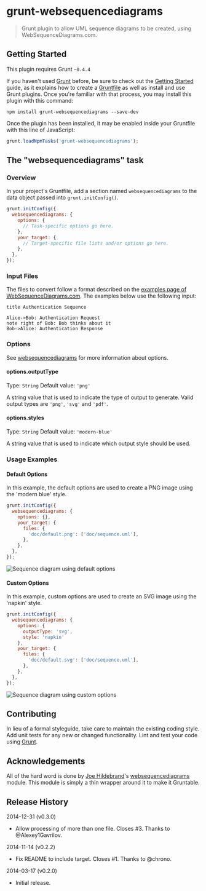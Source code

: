 # grunt-websequencediagrams

> Grunt plugin to allow UML sequence diagrams to be created, using WebSequenceDiagrams.com.

## Getting Started
This plugin requires Grunt `~0.4.4`

If you haven't used [Grunt](http://gruntjs.com/) before, be sure to check out the [Getting Started](http://gruntjs.com/getting-started) guide, as it explains how to create a [Gruntfile](http://gruntjs.com/sample-gruntfile) as well as install and use Grunt plugins. Once you're familiar with that process, you may install this plugin with this command:

```shell
npm install grunt-websequencediagrams --save-dev
```

Once the plugin has been installed, it may be enabled inside your Gruntfile with this line of JavaScript:

```js
grunt.loadNpmTasks('grunt-websequencediagrams');
```

## The "websequencediagrams" task

### Overview
In your project's Gruntfile, add a section named `websequencediagrams` to the data object passed into `grunt.initConfig()`.

```js
grunt.initConfig({
  websequencediagrams: {
    options: {
      // Task-specific options go here.
    },
    your_target: {
      // Target-specific file lists and/or options go here.
    },
  },
});
```

### Input Files
The files to convert follow a format described on the [examples page of WebSequenceDiagrams.com](https://www.websequencediagrams.com/examples.html). The examples below use the following input:

```
title Authentication Sequence

Alice->Bob: Authentication Request
note right of Bob: Bob thinks about it
Bob->Alice: Authentication Response
```

### Options

See [websequencediagrams](https://www.npmjs.org/package/websequencediagrams) for more information about options.

#### options.outputType
Type: `String`
Default value: `'png'`

A string value that is used to indicate the type of output to generate. Valid output types are `'png'`, `'svg'` and `'pdf'`.

#### options.styles
Type: `String`
Default value: `'modern-blue'`

A string value that is used to indicate which output style should be used.

### Usage Examples

#### Default Options
In this example, the default options are used to create a PNG image using the 'modern blue' style.

```js
grunt.initConfig({
  websequencediagrams: {
    options: {},
    your_target: {
      files: {
        'doc/default.png': ['doc/sequence.uml'],
      },
    },
  },
});
```

![Sequence diagram using default options](test/expected/default.png?raw=true)

#### Custom Options
In this example, custom options are used to create an SVG image using the 'napkin' style.

```js
grunt.initConfig({
  websequencediagrams: {
    options: {
      outputType: 'svg',
      style: 'napkin'
    },
    your_target: {
      files: {
        'doc/default.svg': ['doc/sequence.uml'],
      },
    },
  },
});
```

![Sequence diagram using custom options](test/expected/default-napkin.png?raw=true)

## Contributing
In lieu of a formal styleguide, take care to maintain the existing coding style. Add unit tests for any new or changed functionality. Lint and test your code using [Grunt](http://gruntjs.com/).

## Acknowledgements

All of the hard word is done by [Joe Hildebrand](https://github.com/hildjj)'s [websequencediagrams](https://www.npmjs.org/package/websequencediagrams) module. This module is simply a thin wrapper around it to make it Gruntable.

## Release History
2014-12-31 (v0.3.0)

* Allow processing of more than one file. Closes #3. Thanks to @Alexey1Gavrilov.


2014-11-14 (v0.2.2)

* Fix README to include target. Closes #1. Thanks to @chrono.

2014-03-17 (v0.2.0)

* Initial release.
